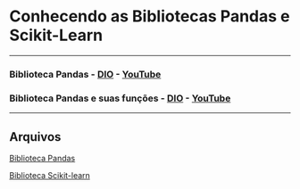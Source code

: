# Conhecendo as Bibliotecas Pandas e Scikit-Learn

---

### Biblioteca Pandas - [DIO](https://web.dio.me/course/conhecendo-as-bibliotecas-pandas-e-scikit-learn/learning/1960b45d-620c-4856-a4c2-b6054fb02c8d) - [YouTube](https://www.youtube.com/watch?v=B7ydyTa75Ws)

### Biblioteca Pandas e suas funções - [DIO](https://web.dio.me/course/conhecendo-as-bibliotecas-pandas-e-scikit-learn/learning/16131509-d75b-44d7-92a9-7ad5e2b5a6a6) - [YouTube](https://www.youtube.com/watch?v=lBbzjJjtFXo)



---

## Arquivos

[Biblioteca Pandas](https://github.com/Lelebertoldi/Aulas_DIO/blob/main/Conhecendo_as_Bibliotecas_Pandas_e_Scikit-Learn/01%20-%20Biblioteca%20Pandas.pdf)

[Biblioteca Scikit-learn](https://github.com/Lelebertoldi/Aulas_DIO/blob/main/Conhecendo_as_Bibliotecas_Pandas_e_Scikit-Learn/02%20-%20Biblioteca%20Scikit-learn.pdf)
